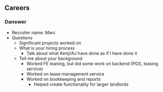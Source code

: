 ## Careers
### Danswer
- Recruiter name: Marc
- Questions
	- Significant projects worked on
	- What is your hiring process
		- Talk about what Kenji/AJ have done as if I have done it
	- Tell me about your background
		- Worked FE leaning, but did some work on backend (PGS, leasing service)
		- Worked on lease management service
		- Worked on bookkeeping and reports
			- Helped create functionality for larger landlords